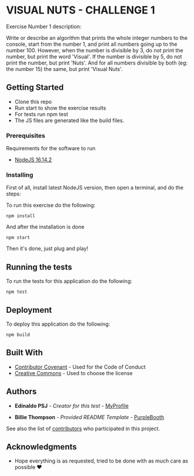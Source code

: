 # VISUAL NUTS - CHALLENGE 1
Exercise Number 1 description:

Write or describe an algorithm that prints the whole integer numbers to the console, start
from the number 1, and print all numbers going up to the number 100.
However, when the number is divisible by 3, do not print the number, but print the word
'Visual'. If the number is divisible by 5, do not print the number, but print 'Nuts'. And for all
numbers divisible by both (eg: the number 15) the same, but print 'Visual Nuts'.

## Getting Started

- Clone this repo
- Run start to show the exercise results
- For tests run npm test
- The JS files are generated like the build files.

### Prerequisites

Requirements for the software to run 
- [NodeJS 16.14.2](https://nodejs.org/en/)

### Installing
First of all, install latest NodeJS version, then open a terminal, and do the steps:

To run this exercise do the following:

    npm install

And after the installation is done

    npm start

Then it's done, just plug and play!

## Running the tests

To run the tests for this application do the following:

    npm test

## Deployment

To deploy this application do the following:

    npm build

## Built With

  - [Contributor Covenant](https://www.contributor-covenant.org/) - Used
    for the Code of Conduct
  - [Creative Commons](https://creativecommons.org/) - Used to choose
    the license

## Authors

  - **Edinaldo PSJ** - *Creator for this test* -
    [MyProfile](https://github.com/edinaldopsj)

  - **Billie Thompson** - *Provided README Template* -
    [PurpleBooth](https://github.com/PurpleBooth)

See also the list of
[contributors](https://github.com/PurpleBooth/a-good-readme-template/contributors)
who participated in this project.

## Acknowledgments

  - Hope everything is as requested, tried to be done with as much care as possible :heart:
